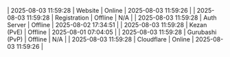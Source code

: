 | 2025-08-03 11:59:28 | Website | Online | 2025-08-03 11:59:26 |
| 2025-08-03 11:59:28 | Registration | Offline | N/A |
| 2025-08-03 11:59:28 | Auth Server | Offline | 2025-08-02 17:34:51 |
| 2025-08-03 11:59:28 | Kezan (PvE) | Offline | 2025-08-01 07:04:05 |
| 2025-08-03 11:59:28 | Gurubashi (PvP) | Offline | N/A |
| 2025-08-03 11:59:28 | Cloudflare | Online | 2025-08-03 11:59:26 |
